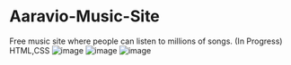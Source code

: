# Aaravio-Music-Site
Free music site where people can listen to millions of songs. (In Progress) HTML,CSS
![image](https://github.com/user-attachments/assets/1e8948e1-b0af-45b9-9c7b-c1f0bf78b4c7)
![image](https://github.com/user-attachments/assets/7caf7ffb-e279-47b6-a6e6-474dbe22890e)
![image](https://github.com/user-attachments/assets/e20b891d-3fd0-4254-85ce-e5585032745e)


